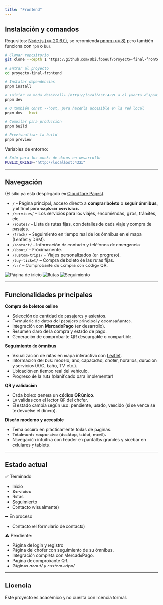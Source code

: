 ```yaml
---
title: "Frontend"
---
```


## Instalación y comandos

Requisitos: [Node.js (>= 20.6.0)](https://nodejs.org/), se recomienda [pnpm (>= 8)](https://pnpm.io/) pero también funciona con `npm` o `bun`.

```sh
# Clonar repositorio
git clone --depth 1 https://github.com/Ubiufboeuf/proyecto-final-frontend

# Entrar al proyecto
cd proyecto-final-frontend

# Instalar dependencias
pnpm install

# Iniciar en modo desarrollo (http://localhost:4321 o el puerto disponible)
pnpm dev

# O también const --host, para hacerla accesible en la red local
pnpm dev --host

# Compilar para producción
pnpm build

# Previsualizar la build
pnpm preview
```

Variables de entorno:

```sh
# Solo para los mocks de datos en desarrollo
PUBLIC_ORIGIN="http://localhost:4321"
```

---

## Navegación

(El sitio ya está desplegado en [Cloudflare Pages](https://proyecto-final-frontend.pages.dev)).

* `/` – Página principal, acceso directo a **comprar boleto** o **seguir ómnibus**, y al final para **explorar servicios**.
* `/services/` – Los servicios para los viajes, encomiendas, giros, trámites, etc.
* `/routes/` – Lista de rutas fijas, con detalles de cada viaje y compra de pasajes.
* `/track/` – Seguimiento en tiempo real de los ómnibus en el mapa (Leaflet y OSM).
* `/contact/` – Información de contacto y teléfonos de emergencia.
* `/about/` – Próximamente.
* `/custom-trips/` – Viajes personalizados (en progreso).
* `/buy-ticket/` – Compra de boleto de las rutas fijas.
* `/qr/` – Comprobante de compra con código QR.

![Página de inicio](/assets/inicio.png)
![Rutas](/assets/rutas.png)
![Seguimiento](/assets/seguimiento.png)

---

## Funcionalidades principales

**Compra de boletos online**

  * Selección de cantidad de pasajeros y asientos.
  * Formulario de datos del pasajero principal y acompañantes.
  * Integración con **MercadoPago** (en desarrollo).
  * Resumen claro de la compra y estado de pago.
  * Generación de comprobante QR descargable o compartible.

**Seguimiento de ómnibus**

  * Visualización de rutas en mapa interactivo con [Leaflet](https://leafletjs.com/).
  * Información del bus: modelo, año, capacidad, chofer, horarios, duración y servicios (A/C, baño, TV, etc.).
  * Ubicación en tiempo real del vehículo.
  * Progreso de la ruta (planificado para implementar).

**QR y validación**

  * Cada boleto genera un **código QR único**.
  * Lo validas con el lector QR del chofer.
  * El estado cambia según uso: pendiente, usado, vencido (si se vence se te devuelve el dinero).

**Diseño moderno y accesible**

  * Tema oscuro en prácticamente todas de páginas.
  * Totalmente responsivo (desktop, tablet, móvil).
  * Navegación intuitiva con header en pantallas grandes y sidebar en celulares y tablets.

---

## Estado actual

✅ Terminado
* Inicio
* Servicios
* Rutas
* Seguimiento
* Contacto (visualmente)

➖ En proceso
* Contacto (el formulario de contacto)

⚠️ Pendiente:

* Página de login y registro
* Página del chofer con seguimiento de su ómnibus.
* Integración completa con MercadoPago.
* Página de comprobante QR.
* Páginas *about/* y *custom-trips/*.

---

## Licencia

Este proyecto es académico y no cuenta con licencia formal.
